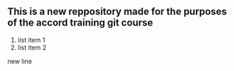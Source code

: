 ## This is a new reppository made for the purposes of the accord training git course

1. list item 1
1. list item 2

new line